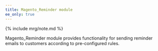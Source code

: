 ```yaml
---
title: Magento_Reminder module
ee_only: true
---
```


{% include mrg/note.md %}

Magento_Reminder module provides functionality for sending reminder emails to customers according to pre-configured rules.

